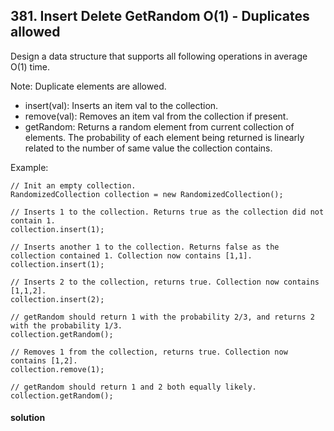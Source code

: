 ## 381. Insert Delete GetRandom O(1) - Duplicates allowed

Design a data structure that supports all following operations in average O(1) time.

Note: Duplicate elements are allowed.
* insert(val): Inserts an item val to the collection.
* remove(val): Removes an item val from the collection if present.
* getRandom: Returns a random element from current collection of elements. The probability of each element being returned is linearly related to the number of same value the collection contains.

Example:
```
// Init an empty collection.
RandomizedCollection collection = new RandomizedCollection();

// Inserts 1 to the collection. Returns true as the collection did not contain 1.
collection.insert(1);

// Inserts another 1 to the collection. Returns false as the collection contained 1. Collection now contains [1,1].
collection.insert(1);

// Inserts 2 to the collection, returns true. Collection now contains [1,1,2].
collection.insert(2);

// getRandom should return 1 with the probability 2/3, and returns 2 with the probability 1/3.
collection.getRandom();

// Removes 1 from the collection, returns true. Collection now contains [1,2].
collection.remove(1);

// getRandom should return 1 and 2 both equally likely.
collection.getRandom();
```

#### solution